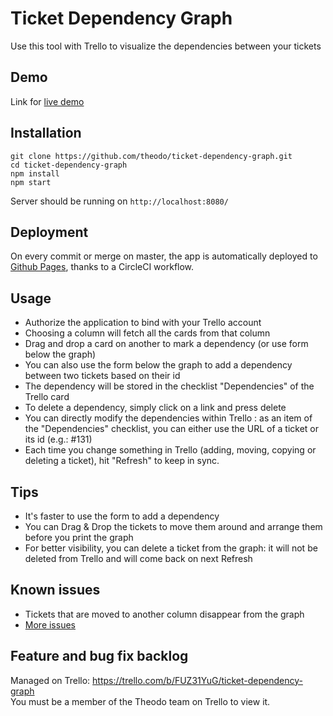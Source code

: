 # Ticket Dependency Graph

Use this tool with Trello to visualize the dependencies between your tickets

## Demo

Link for [live demo](https://theodo.github.io/ticket-dependency-graph/)

## Installation

```
git clone https://github.com/theodo/ticket-dependency-graph.git
cd ticket-dependency-graph
npm install
npm start
```

Server should be running on `http://localhost:8080/`

## Deployment

On every commit or merge on master, the app is automatically deployed to [Github Pages](https://theodo.github.io/ticket-dependency-graph/), thanks to a CircleCI workflow.

## Usage

- Authorize the application to bind with your Trello account
- Choosing a column will fetch all the cards from that column
- Drag and drop a card on another to mark a dependency (or use form below the graph)
- You can also use the form below the graph to add a dependency between two tickets based on their id
- The dependency will be stored in the checklist "Dependencies" of the Trello card
- To delete a dependency, simply click on a link and press delete
- You can directly modify the dependencies within Trello : as an item of the "Dependencies" checklist, you can either use the URL of a ticket or its id (e.g.: #131)
- Each time you change something in Trello (adding, moving, copying or deleting a ticket), hit "Refresh" to keep in sync.

## Tips

- It's faster to use the form to add a dependency
- You can Drag & Drop the tickets to move them around and arrange them before you print the graph
- For better visibility, you can delete a ticket from the graph: it will not be deleted from Trello and will come back on next Refresh

## Known issues

- Tickets that are moved to another column disappear from the graph
- [More issues](https://github.com/Varal7/ticket-dependency-graph/issues)

## Feature and bug fix backlog

Managed on Trello: https://trello.com/b/FUZ31YuG/ticket-dependency-graph  
You must be a member of the Theodo team on Trello to view it.

